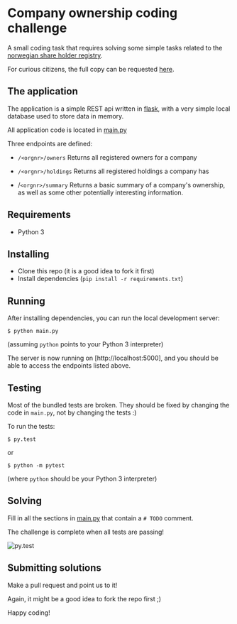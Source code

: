 # Company ownership coding challenge

A small coding task that requires solving some simple tasks related to
the [norwegian share holder registry](https://www.altinn.no/starte-og-drive/skatt-og-avgift/skatt/aksjonarregisteret/).

For curious citizens, the full copy can be requested [here](https://www.skatteetaten.no/en/presse/aksjeeieropplysninger/).


## The application
The application is a simple REST api written in [flask](https://flask.palletsprojects.com/),
with a very simple local database used to store data in memory.

All application code is located in [main.py](main.py)

Three endpoints are defined:

* `/<orgnr>/owners`
  Returns all registered owners for a company

* `/<orgnr>/holdings`
  Returns all registered holdings a company has

* /`<orgnr>/summary`
  Returns a basic summary of a company's ownership,
  as well as some other potentially interesting information.


## Requirements
* Python 3


## Installing

* Clone this repo (it is a good idea to fork it first)
* Install dependencies (`pip install -r requirements.txt`)


## Running

After installing dependencies, you can run the local development server:

```
$ python main.py
```

(assuming `python` points to your Python 3 interpreter)

The server is now running on [http://localhost:5000], and you should be able
to access the endpoints listed above.


## Testing

Most of the bundled tests are broken. They should be fixed by changing the code in `main.py`, not by changing the tests :)

To run the tests:

```
$ py.test
```

or

```
$ python -m pytest
```

(where `python` should be your Python 3 interpreter)


## Solving

Fill in all the sections in [main.py](main.py) that contain a `# TODO` comment.

The challenge is complete when all tests are passing!

![py.test](https://github.com/beaufortaml/company-ownership-example/workflows/py.test/badge.svg)


## Submitting solutions
Make a pull request and point us to it!

Again, it might be a good idea to fork the repo first ;)

Happy coding!
